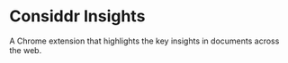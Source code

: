# Considdr Insights

A Chrome extension that highlights the key insights in documents across the web.
